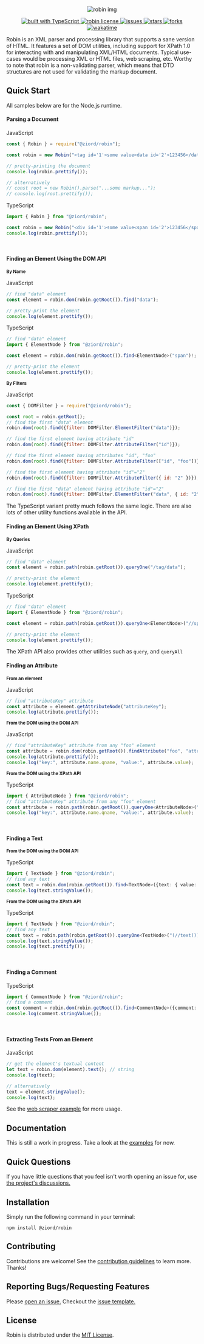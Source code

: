 
<p align="center">
    <p align="center">
        <img src="https://github.com/ziord/robin/blob/master/docs/assets/robin_img.png" alt="robin img"> 
    </p>
    <p align="center">
        <a href="https://www.typescriptlang.org/">
            <img alt="built with TypeScript" src="https://img.shields.io/badge/built%20with-TypeScript-blue.svg?style=plastic">
        </a>
        <a href="https://github.com/ziord/robin/blob/master/LICENSE.txt">
            <img alt="robin license" src="https://img.shields.io/github/license/ziord/robin?style=plastic" >
        </a>
        <a href="https://github.com/ziord/robin/issues" >
            <img alt="issues" src="https://img.shields.io/github/issues/ziord/robin?style=plastic">
        </a>
        <a href="https://github.com/ziord/robin/stargazers">
            <img alt="stars" src="https://img.shields.io/github/stars/ziord/robin?style=plastic">
        </a>
        <a href="https://github.com/ziord/robin/network/members">
            <img alt="forks" src="https://img.shields.io/github/forks/ziord/robin?style=plastic">
        </a>
        <a href=""><img src="https://wakatime.com/badge/user/d428bbee-8cff-4d0f-9e46-7c57e2a8032e/project/9d7c1f69-dd34-4f27-a25d-60fbfa716192.svg" alt="wakatime"></a>
    </p>
</p>

Robin is an XML parser and processing library that supports a sane version of HTML. It features a set of DOM utilities, including support for XPath 1.0 for interacting with and manipulating XML/HTML documents. Typical use-cases would be processing XML or HTML files, web scraping, etc.
Worthy to note that robin is a non-validating parser, which means that DTD structures are not used for validating the markup document.

## Quick Start

All samples below are for the Node.js runtime.

#### Parsing a Document

JavaScript
```js
const { Robin } = require("@ziord/robin");

const robin = new Robin("<tag id='1'>some value<data id='2'>123456</data></tag>", "XML"); // use "XML" mode - which is the default mode - for XML documents ("HTML" for HTML documents)

// pretty-printing the document
console.log(robin.prettify());

// alternatively
// const root = new Robin().parse("...some markup...");
// console.log(root.prettify());
```

TypeScript
```ts
import { Robin } from "@ziord/robin";

const robin = new Robin("<div id='1'>some value<span id='2'>123456</span></div>", "HTML"); // mode "HTML" for HTML documents
console.log(robin.prettify());
```
<br/>

#### Finding an Element Using the DOM API

<sub>**By Name**</sub>

JavaScript

```js
// find "data" element
const element = robin.dom(robin.getRoot()).find("data");

// pretty-print the element
console.log(element.prettify());
```

TypeScript

```ts
// find "data" element
import { ElementNode } from "@ziord/robin";

const element = robin.dom(robin.getRoot()).find<ElementNode>("span")!;

// pretty-print the element
console.log(element.prettify());
```

<sub>**By Filters**</sub>

JavaScript

```js
const { DOMFilter } = require("@ziord/robin");

const root = robin.getRoot();
// find the first "data" element
robin.dom(root).find({filter: DOMFilter.ElementFilter("data")});

// find the first element having attribute "id"
robin.dom(root).find({filter: DOMFilter.AttributeFilter("id")});

// find the first element having attributes "id", "foo"
robin.dom(root).find({filter: DOMFilter.AttributeFilter(["id", "foo"])});

// find the first element having attribute "id"="2"
robin.dom(root).find({filter: DOMFilter.AttributeFilter({ id: "2" })});

// find the first "data" element having attribute "id"="2"
robin.dom(root).find({filter: DOMFilter.ElementFilter("data", { id: "2" })});
```
The TypeScript variant pretty much follows the same logic. There are also lots of other utility functions available in the API.
<br/>

#### Finding an Element Using XPath

<sub>**By Queries**</sub>

JavaScript

```js
// find "data" element
const element = robin.path(robin.getRoot()).queryOne("/tag/data");

// pretty-print the element
console.log(element.prettify());
```

TypeScript

```ts
// find "data" element
import { ElementNode } from "@ziord/robin";

const element = robin.path(robin.getRoot()).queryOne<ElementNode>("//span")!;

// pretty-print the element
console.log(element.prettify());
```
The XPath API also provides other utilities such as `query`, and `queryAll`
<br/>

#### Finding an Attribute

<sub>**From an element**</sub>

JavaScript

```js
// find "attributeKey" attribute
const attribute = element.getAttributeNode("attributeKey");
console.log(attribute.prettify());
```

<sub>**From the DOM using the DOM API**</sub>

JavaScript

```js
// find "attributeKey" attribute from any "foo" element
const attribute = robin.dom(robin.getRoot()).findAttribute("foo", "attributeKey");
console.log(attribute.prettify());
console.log("key:", attribute.name.qname, "value:", attribute.value);
```

<sub>**From the DOM using the XPath API**</sub>

TypeScript

```ts
import { AttributeNode } from "@ziord/robin";
// find "attributeKey" attribute from any "foo" element
const attribute = robin.path(robin.getRoot()).queryOne<AttributeNode>("//foo[@attributeKey]/@attributeKey")!;
console.log("key:", attribute.name.qname, "value:", attribute.value);
```
<br/>

#### Finding a Text

<sub>**From the DOM using the DOM API**</sub>

TypeScript

```ts
import { TextNode } from "@ziord/robin";
// find any text
const text = robin.dom(robin.getRoot()).find<TextNode>({text: { value: "some part of the text", match: "partial-ignoreCase" }})!; // match: "partial" | "exact" | "partial-ignoreCase" | "exact-ignoreCase"
console.log(text.stringValue());
```

<sub>**From the DOM using the XPath API**</sub>

TypeScript

```ts
import { TextNode } from "@ziord/robin";
// find any text
const text = robin.path(robin.getRoot()).queryOne<TextNode>("(//text())[1]")!;
console.log(text.stringValue());
console.log(text.prettify());
```
<br/>

#### Finding a Comment

TypeScript

```ts
import { CommentNode } from "@ziord/robin";
// find a comment
const comment = robin.dom(robin.getRoot()).find<CommentNode>({comment: { value: "some part of the comment", match: "partial" }})!; // match: "partial" | "exact" | "partial-ignoreCase" | "exact-ignoreCase"
console.log(comment.stringValue());
```
<br/>

#### Extracting Texts From an Element

JavaScript
```js
// get the element's textual content
let text = robin.dom(element).text(); // string
console.log(text);

// alternatively
text = element.stringValue();
console.log(text);
```

See the [web scraper example](https://github.com/ziord/robin/blob/master/examples) for more usage.


## Documentation

This is still a work in progress. Take a look at the [examples](https://github.com/ziord/robin/blob/master/examples) for now.

## Quick Questions

If you have little questions that you feel isn't worth opening an issue for, use [the project's discussions.](https://github.com/ziord/robin/discussions)


## Installation

Simply run the following command in your terminal:
```
npm install @ziord/robin
```

## Contributing

Contributions are welcome! See the [contribution guidelines](https://github.com/ziord/robin/blob/master/docs/CONTRIBUTING.md) to learn more. Thanks!


## Reporting Bugs/Requesting Features

Please [open an issue.](https://github.com/ziord/robin/issues) Checkout the [issue template.](https://github.com/ziord/robin/blob/master/.github/ISSUE_TEMPLATE)


## License

Robin is distributed under the [MIT License](https://github.com/ziord/robin/blob/master/LICENSE.txt).